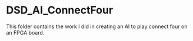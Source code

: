 DSD_AI_ConnectFour
==================
This folder contains the work I did in creating an AI to play connect four on an FPGA board.
